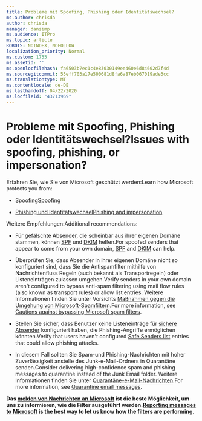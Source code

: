 ```yaml
---
title: Probleme mit Spoofing, Phishing oder Identitätswechsel?
ms.author: chrisda
author: chrisda
manager: dansimp
ms.audience: ITPro
ms.topic: article
ROBOTS: NOINDEX, NOFOLLOW
localization_priority: Normal
ms.custom: 1755
ms.assetid: ''
ms.openlocfilehash: fa6503b7ec1c4e83030149ee460e6d84602d7f4d
ms.sourcegitcommit: 55eff703a17e500681d8fa6a87eb067019ade3cc
ms.translationtype: MT
ms.contentlocale: de-DE
ms.lasthandoff: 04/22/2020
ms.locfileid: "43713969"
---
```

# <a name="issues-with-spoofing-phishing-or-impersonation"></a><span data-ttu-id="bfeb4-102">Probleme mit Spoofing, Phishing oder Identitätswechsel?</span><span class="sxs-lookup"><span data-stu-id="bfeb4-102">Issues with spoofing, phishing, or impersonation?</span></span>

<span data-ttu-id="bfeb4-103">Erfahren Sie, wie Sie von Microsoft geschützt werden:</span><span class="sxs-lookup"><span data-stu-id="bfeb4-103">Learn how Microsoft protects you from:</span></span>

- [<span data-ttu-id="bfeb4-104">Spoofing</span><span class="sxs-lookup"><span data-stu-id="bfeb4-104">Spoofing</span></span>](https://docs.microsoft.com/office365/securitycompliance/anti-spoofing-protection)

- [<span data-ttu-id="bfeb4-105">Phishing und Identitätswechsel</span><span class="sxs-lookup"><span data-stu-id="bfeb4-105">Phishing and impersonation</span></span>](https://docs.microsoft.com/office365/securitycompliance/atp-anti-phishing)

<span data-ttu-id="bfeb4-106">Weitere Empfehlungen:</span><span class="sxs-lookup"><span data-stu-id="bfeb4-106">Additional recommendations:</span></span>

- <span data-ttu-id="bfeb4-107">Für gefälschte Absender, die scheinbar aus ihrer eigenen Domäne stammen, können [SPF](https://docs.microsoft.com/office365/securitycompliance/set-up-spf-in-office-365-to-help-prevent-spoofing) und [DKIM](https://docs.microsoft.com/office365/securitycompliance/use-dkim-to-validate-outbound-email) helfen.</span><span class="sxs-lookup"><span data-stu-id="bfeb4-107">For spoofed senders that appear to come from your own domain, [SPF](https://docs.microsoft.com/office365/securitycompliance/set-up-spf-in-office-365-to-help-prevent-spoofing) and [DKIM](https://docs.microsoft.com/office365/securitycompliance/use-dkim-to-validate-outbound-email) can help.</span></span>

- <span data-ttu-id="bfeb4-108">Überprüfen Sie, dass Absender in ihrer eigenen Domäne nicht so konfiguriert sind, dass Sie die Antispamfilter mithilfe von Nachrichtenfluss Regeln (auch bekannt als Transportregeln) oder Listeneinträgen zulassen umgehen.</span><span class="sxs-lookup"><span data-stu-id="bfeb4-108">Verify senders in your own domain aren't configured to bypass anti-spam filtering using mail flow rules (also known as transport rules) or allow list entries.</span></span> <span data-ttu-id="bfeb4-109">Weitere Informationen finden Sie unter Vorsichts [Maßnahmen gegen die Umgehung von Microsoft-Spamfiltern](https://docs.microsoft.com/exchange/troubleshoot/antispam/cautions-against-bypassing-spam-filters).</span><span class="sxs-lookup"><span data-stu-id="bfeb4-109">For more information, see [Cautions against bypassing Microsoft spam filters](https://docs.microsoft.com/exchange/troubleshoot/antispam/cautions-against-bypassing-spam-filters).</span></span>

- <span data-ttu-id="bfeb4-110">Stellen Sie sicher, dass Benutzer keine Listeneinträge für [sichere Absender](https://support.office.com/article/BE1BAEA0-BEAB-4A30-B968-9004332336CE) konfiguriert haben, die Phishing-Angriffe ermöglichen könnten.</span><span class="sxs-lookup"><span data-stu-id="bfeb4-110">Verify that users haven't configured [Safe Senders list](https://support.office.com/article/BE1BAEA0-BEAB-4A30-B968-9004332336CE) entries that could allow phishing attacks.</span></span>

- <span data-ttu-id="bfeb4-111">In diesem Fall sollten Sie Spam-und Phishing-Nachrichten mit hoher Zuverlässigkeit anstelle des Junk-e-Mail-Ordners in Quarantäne senden.</span><span class="sxs-lookup"><span data-stu-id="bfeb4-111">Consider delivering high-confidence spam and phishing messages to quarantine instead of the Junk Email folder.</span></span> <span data-ttu-id="bfeb4-112">Weitere Informationen finden Sie unter [Quarantäne-e-Mail-Nachrichten](https://docs.microsoft.com/office365/securitycompliance/quarantine-email-messages).</span><span class="sxs-lookup"><span data-stu-id="bfeb4-112">For more information, see [Quarantine email messages](https://docs.microsoft.com/office365/securitycompliance/quarantine-email-messages).</span></span>

<span data-ttu-id="bfeb4-113">**Das [melden von Nachrichten an Microsoft](https://support.office.com/article/b5caa9f1-cdf3-4443-af8c-ff724ea719d2) ist die beste Möglichkeit, um uns zu informieren, wie die Filter ausgeführt werden.**</span><span class="sxs-lookup"><span data-stu-id="bfeb4-113">**[Reporting messages to Microsoft](https://support.office.com/article/b5caa9f1-cdf3-4443-af8c-ff724ea719d2) is the best way to let us know how the filters are performing.**</span></span>
